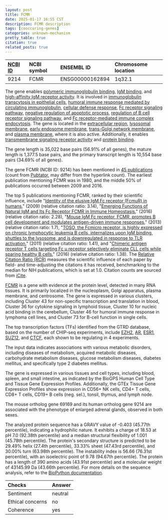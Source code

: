 ```yaml
---
layout: post
title: FCMR
date: 2025-01-17 16:55 CST
description: FCMR description
tags: [cooccuring-genes]
categories: unknown-mechanism
pretty_table: true
citation: true
related_posts: true
---
```




| [NCBI ID](https://www.ncbi.nlm.nih.gov/gene/9214) | NCBI symbol | ENSEMBL ID | Chromosome location |
| :-------- | :------- | :-------- | :------- |
| 9214  | FCMR | ENSG00000162894 | 1q32.1 |



The gene enables [polymeric immunoglobulin binding](https://amigo.geneontology.org/amigo/term/GO:0001790), [IgM binding](https://amigo.geneontology.org/amigo/term/GO:0001791), and [high-affinity IgM receptor activity](https://amigo.geneontology.org/amigo/term/GO:0002172). It is involved in [immunoglobulin transcytosis in epithelial cells](https://amigo.geneontology.org/amigo/term/GO:0002414), [humoral immune response mediated by circulating immunoglobulin](https://amigo.geneontology.org/amigo/term/GO:0002455), [cellular defense response](https://amigo.geneontology.org/amigo/term/GO:0006968), [Fc receptor signaling pathway](https://amigo.geneontology.org/amigo/term/GO:0038093), [negative regulation of apoptotic process](https://amigo.geneontology.org/amigo/term/GO:0043066), [regulation of B cell receptor signaling pathway](https://amigo.geneontology.org/amigo/term/GO:0050855), and [Fc receptor-mediated immune complex endocytosis](https://amigo.geneontology.org/amigo/term/GO:0160006). The gene is located in the [extracellular region](https://amigo.geneontology.org/amigo/term/GO:0005576), [lysosomal membrane](https://amigo.geneontology.org/amigo/term/GO:0005765), [early endosome membrane](https://amigo.geneontology.org/amigo/term/GO:0031901), [trans-Golgi network membrane](https://amigo.geneontology.org/amigo/term/GO:0032588), and [plasma membrane](https://amigo.geneontology.org/amigo/term/GO:0005886), where it is also active. Additionally, it enables [transmembrane signaling receptor activity](https://amigo.geneontology.org/amigo/term/GO:0004888) and [protein binding](https://amigo.geneontology.org/amigo/term/GO:0005515).


The gene length is 35,022 base pairs (56.91% of all genes), the mature length is 1,377.5 base pairs, and the primary transcript length is 10,554 base pairs (34.69% of all genes).


The gene FCMR (NCBI ID: 9214) has been mentioned in [45 publications](https://pubmed.ncbi.nlm.nih.gov/?term=%22FCMR%22) (count from [Pubtator](https://academic.oup.com/nar/article/47/W1/W587/5494727), may differ from the hyperlink count). The earliest publication mentioning FCMR was in 1980, and the middle 50% of publications occurred between 2009 and 2016.


The top 5 publications mentioning FCMR, ranked by their scientific influence, include "[Identity of the elusive IgM Fc receptor (FcmuR) in humans.](https://pubmed.ncbi.nlm.nih.gov/19858324)" (2009) (relative citation ratio: 3.14), "[Emerging Functions of Natural IgM and Its Fc Receptor FCMR in Immune Homeostasis.](https://pubmed.ncbi.nlm.nih.gov/27014278)" (2016) (relative citation ratio: 2.28), "[Mouse IgM Fc receptor, FCMR, promotes B cell development and modulates antigen-driven immune responses.](https://pubmed.ncbi.nlm.nih.gov/23267023)" (2013) (relative citation ratio: 1.7), "[TOSO, the Fcmicro receptor, is highly expressed on chronic lymphocytic leukemia B cells, internalizes upon IgM binding, shuttles to the lysosome, and is downregulated in response to TLR activation.](https://pubmed.ncbi.nlm.nih.gov/21908732)" (2011) (relative citation ratio: 1.41), and "[Chimeric antigen receptor T cells targeting Fc μ receptor selectively eliminate CLL cells while sparing healthy B cells.](https://pubmed.ncbi.nlm.nih.gov/27535994)" (2016) (relative citation ratio: 1.38). The [Relative Citation Ratio (RCR)](https://journals.plos.org/plosbiology/article?id=10.1371/journal.pbio.1002541) measures the scientific influence of each paper by field- and time-adjusting the citations it has received, benchmarking to the median for NIH publications, which is set at 1.0. Citation counts are sourced from [iCite](https://icite.od.nih.gov).


[FCMR](https://www.proteinatlas.org/ENSG00000162894-FCMR) is a gene with evidence at the protein level, detected in many RNA tissues. It is primarily localized in the nucleoplasm, Golgi apparatus, plasma membrane, and centrosome. The gene is expressed in various clusters, including Cluster 43 for non-specific transcription and translation in blood, Cluster 36 for cytokine signaling in lymphoid tissue, Cluster 10 for nucleic acid binding in the cerebellum, Cluster 46 for humoral immune response in lymphoma cell lines, and Cluster 73 for B-cell function in single cells.


The top transcription factors (TFs) identified from the GTRD database, based on the number of CHIP-seq experiments, include [EZH2](https://www.ncbi.nlm.nih.gov/gene/2146), [AR](https://www.ncbi.nlm.nih.gov/gene/367), [ESR1](https://www.ncbi.nlm.nih.gov/gene/2099), [SUZ12](https://www.ncbi.nlm.nih.gov/gene/23512), and [CTCF](https://www.ncbi.nlm.nih.gov/gene/10664), each shown to be regulating in 4 experiments.



The input data indicates associations with various metabolic disorders, including diseases of metabolism, acquired metabolic diseases, carbohydrate metabolism diseases, glucose metabolism diseases, diabetes mellitus, and specifically type 2 diabetes mellitus.



The gene is expressed in various tissues and cell types, including blood, spleen, and small intestine, as indicated by the BioGPS Human Cell Type and Tissue Gene Expression Profiles. Additionally, the GTEx Tissue Gene Expression Profiles show expression in CD56+ NK cells, CD4+ T cells, CD8+ T cells, CD19+ B cells (neg. sel.), tonsil, thymus, and lymph node.



The mouse ortholog gene 69169 and its human ortholog gene 9214 are associated with the phenotype of enlarged adrenal glands, observed in both sexes.


The analyzed protein sequence has a GRAVY value of -0.403 (45.77th percentile), indicating a hydrophilic nature. It exhibits a charge of 18.53 at pH 7.0 (92.38th percentile) and a median structural flexibility of 1.001 (45.78th percentile). The protein's secondary structure is predicted to be 29.49% helix (27.4th percentile), 33.33% sheet (47.43rd percentile), and 30.00% turn (63.98th percentile). The instability index is 56.66 (76.31st percentile), with an isoelectric point of 9.78 (94.67th percentile). The protein has a length of 390 amino acids (43.91st percentile) and a molecular weight of 43145.99 Da (43.66th percentile). For more details on the sequence analysis, refer to the [BioPython documentation](https://biopython.org/docs/1.75/api/Bio.SeqUtils.ProtParam.html).





| Checks    | Answer |
| :-------- | :------- |
| Sentiment  | neutral   |
| Ethical concerns | no     |
| Coherence    | yes    |